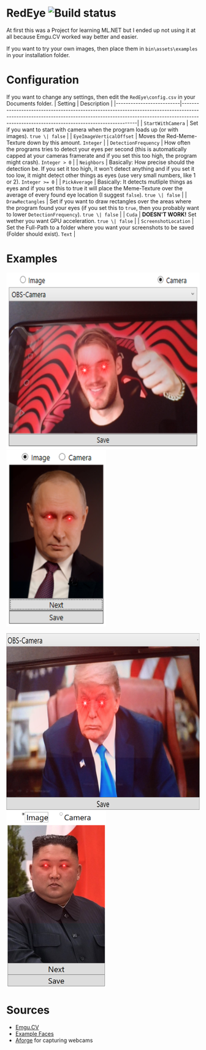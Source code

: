 # RedEye   ![Build status](https://ci.appveyor.com/api/projects/status/40l1bf7fj0ceeq1u?svg=true)
At first this was a Project for learning ML.NET but I ended up not using it at all because Emgu.CV worked way better and easier.

If you want to try your own images, then place them in `bin\assets\examples` in your installation folder.

# Configuration
If you want to change any settings, then edit the `RedEye\config.csv` in your Documents folder.
| Setting                  | Description                                                                                                                                                                                                            |
|--------------------------|------------------------------------------------------------------------------------------------------------------------------------------------------------------------------------------------------------------------|
|     `StartWithCamera`    | Set if you want to start with camera when the program loads up (or with images). `true \| false`                                                                                                                       |
| `EyeImageVerticalOffset` | Moves the Red-Meme-Texture down by this amount. `Integer`                                                                                                                                                              |
|   `DetectionFrequency`   | How often the programs tries to detect your eyes per second (this is automatically capped at your cameras framerate and if you set this too high, the program might crash). `Integer > 0`                              |
|        `Neighbors`       | Basically: How precise should the detection be. If you set it too high, it won't detect anything and if you set it too low, it might detect other things as eyes (use very small numbers, like 1 or 2). `Integer >= 0` |
|       `PickAverage`      | Basically: It detects mutliple things as eyes and if you set this to true it will place the Meme-Texture over the average of every found eye location (I suggest `false`). `true \| false`                             |
|     `DrawRectangles`     | Set if you want to draw rectangles over the areas where the program found your eyes (if you set this to `true`, then you probably want to lower `DetectionFrequency`). `true \| false`                                 |
|          `Cuda`          | **DOESN'T WORK!** Set wether you want GPU acceleration. `true \| false`                                                                                                                                                 |
|   `ScreenshotLocation`   | Set the Full-Path to a folder where you want your screenshots to be saved (Folder should exist). `Text`                                                                                                                |

# Examples
<img src="assets/readme/example_cam_1.PNG" height="460" width="630" alt="example_cam_1"/> <img src="assets/readme/example_img_1.PNG" height="460" width="260" alt="example_img_1"/>

<img src="assets/readme/example_cam_2.PNG" height="460" width="630" alt="example_cam_2"/> <img src="assets/readme/example_img_2.PNG" height="460" width="260" alt="example_img_2"/>

# Sources
* [Emgu.CV](http://www.emgu.com/wiki/index.php/Main_Page)
* [Example Faces](http://vis-www.cs.umass.edu/lfw/)
* [Aforge](http://www.aforgenet.com/) for capturing webcams
